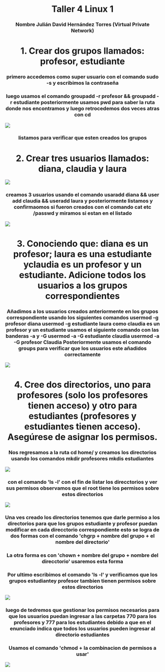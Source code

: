 <h1 align="center">       Taller 4 Linux 1 </h1>

<h3 align="center">Nombre Julián David Hernández Torres  (Virtual Private Network)</h2>
<h1 align="center"> 1.  Crear dos grupos llamados: profesor,  estudiante </h1>
<h3 align="center">primero accedemos como super usuario con el comando sudo -s y escribimos la contraseña </h2>
<h3 align="center">luego usamos el comando groupadd -r profesor && groupadd -r estudiante 
posteriormente usamos pwd para saber la ruta donde nos encontramos y luego retrocedemos dos veces atras con cd
 </h2>
<img src="./1.png">
<h3 align="center">listamos para verificar que esten creados los grupos</h2>
<h1 align="center"> 2.  Crear tres usuarios llamados:  diana,  claudia y laura </h1>
<img src="./2.png">
<h3 align="center">creamos 3 usuarios usando el comando usaradd diana && user add claudia && useradd laura y posteriormente listamos y confirmaomos si fueron creados con
el comando cat etc /passwd  y miramos si estan en el listado</h2>
<img src="./3.jpg">

<h1 align="center"> 3.    Conociendo que:  diana  es un profesor;  laura es una estudiante   yclaudia   es un  profesor   y un   estudiante.
Adicione  todos los usuarios a los grupos correspondientes </h1>
<h3 align="center"> Añadimos a los usuarios creados anteriormente en los grupos correspondiente usando los siguientes comandos
usermod -g profesor diana
usermod -g estudiante laura
como claudia es un profesor y un estudiante usamos el siguiente comando con las banderas -a y -G  
usermod -a -G estudiante claudia
usermod -a -G profesor Claudia
Posteriormente usamos el comando groups para  verificar que los usuarios este añadidos correctamente
 </h2 >
<img src="./4.jpg">
<h1 align="center"> 4. Cree dos directorios, uno para profesores (solo los profesores tienen acceso) y otro para estudiantes 
(profesores y estudiantes tienen acceso).   Asegúrese de asignar los permisos.</h1>
<h3 align="center"> Nos regresamos a la ruta cd home/
y creamos los directorios usando los comandos
mkdir profesores
mkdis estudiantes
 </h2 >
<img src="./5.jpg"> 
<h3 align="center"> con el comando 'ls -l' con el fin de listar los direcctorios y ver sus permisos observamos que el root
tiene los permisos sobre estos directorios </h2 >
<img src="./6.jpg">
<h3 align="center"> Una ves creado los directorios tenemos que darle permiso a los directorios para que los grupos estudiante y profesor puedan
modificar en cada direcctorio correspondiente esto se logra de dos formas con el comando 'chgrp + nombre del grupo + el nombre del directorio' </h2>
<h3 align="center"> La otra forma es con 'chown + nombre del grupo + nombre del direcctorio' usaremos esta forma </h2>
<h3 align="center"> Por ultimo escribimos el comando 'ls -l' y verificamos que los grupos estudiantey profesor
tambien tienen permisos sobre estos directorios </h2>
<img src="./7.jpg">
<h3 align="center"> luego de tedremos que gestionar los permisos necesarios para que los usuarios
puedan ingresar a las carpetas 770 para los profesores y 777 para los estudiantes debido a que en el
enunciado indica que todos los usuarios pueden ingresar al directorio estudiantes  </h2>
<h3 align="center"> Usamos el comando 'chmod + la combinacion de permisos a usar'</h2>
<img src="./8.jpg">
